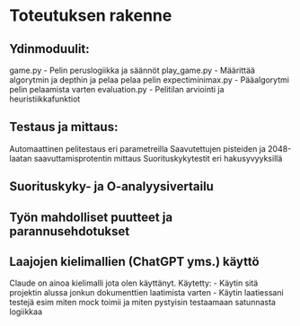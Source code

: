 # Toteutuksen rakenne

## Ydinmoduulit:
game.py - Pelin peruslogiikka ja säännöt
play_game.py - Määrittää algorytmin ja depthin ja pelaa pelaa pelin
expectiminimax.py - Pääalgorytmi pelin pelaamista varten
evaluation.py - Pelitilan arviointi ja heuristiikkafunktiot

## Testaus ja mittaus:
Automaattinen pelitestaus eri parametreilla
Saavutettujen pisteiden ja 2048-laatan saavuttamisprotentin mittaus
Suorituskykytestit eri hakusyvyyksillä

## Suorituskyky- ja O-analyysivertailu

## Työn mahdolliset puutteet ja parannusehdotukset


## Laajojen kielimallien (ChatGPT yms.) käyttö
Claude on ainoa kielimalli jota olen käyttänyt.
Käytetty:
    - Käytin sitä projektin alussa jonkun dokumenttien laatimista varten
    - Käytin laatiessani testejä esim miten mock toimii ja miten pystyisin testaamaan satunnasta logiikkaa

